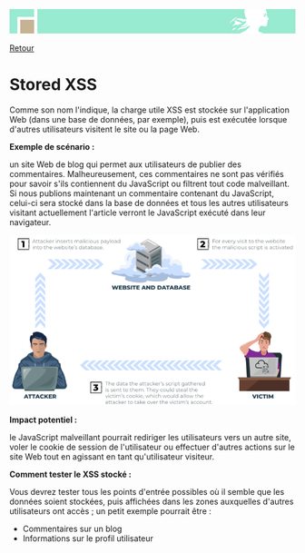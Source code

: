 ![separe](https://github.com/studoo-app/.github/blob/main/profile/studoo-banner-logo.png)

[Retour](intro.md)
# Stored XSS

Comme son nom l'indique, la charge utile XSS est stockée sur l'application Web (dans une base de données, par exemple),
puis est exécutée lorsque d'autres utilisateurs visitent le site ou la page Web.

**Exemple de scénario :**

un site Web de blog qui permet aux utilisateurs de publier des commentaires. Malheureusement, ces commentaires ne
sont pas vérifiés pour savoir s'ils contiennent du JavaScript ou filtrent tout code malveillant. Si nous publions maintenant un commentaire contenant du JavaScript, celui-ci sera stocké dans la base de données et tous les autres utilisateurs visitant actuellement l'article verront le JavaScript exécuté dans leur navigateur.

![stored-xss-1](images/stored-xss-1.png)

**Impact potentiel :**

le JavaScript malveillant pourrait rediriger les utilisateurs vers un autre site, voler le cookie de session de
l'utilisateur ou effectuer d'autres actions sur le site Web tout en agissant en tant qu'utilisateur visiteur.

**Comment tester le XSS stocké :**

Vous devrez tester tous les points d'entrée possibles où il semble que les données soient stockées, puis affichées
dans les zones auxquelles d'autres utilisateurs ont accès ; un petit exemple pourrait être :

- Commentaires sur un blog
- Informations sur le profil utilisateur
